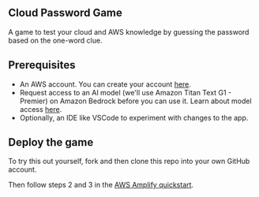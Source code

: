 ## Cloud Password Game

A game to test your cloud and AWS knowledge by guessing the password based on the one-word clue.

## Prerequisites

- An AWS account. You can create your account [here](https://aws.amazon.com/premiumsupport/knowledge-center/create-and-activate-aws-account/).
- Request access to an AI model (we'll use Amazon Titan Text G1 - Premier) on Amazon Bedrock before you can use it. Learn about model access [here](https://docs.aws.amazon.com/bedrock/latest/userguide/model-access.html).
- Optionally, an IDE like VSCode to experiment with changes to the app.

## Deploy the game

To try this out yourself, fork and then clone this repo into your own GitHub account.

Then follow steps 2 and 3 in the [AWS Amplify quickstart](https://docs.amplify.aws/react/start/quickstart/#2-deploy-the-starter-app).




